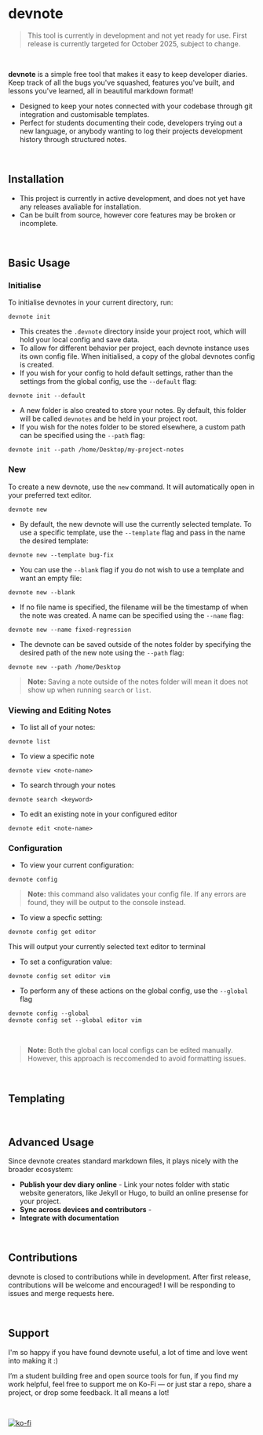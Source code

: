 # devnote
> This tool is currently in development and not yet ready for use. First release is currently targeted for October 2025, subject to change.

<br>

**devnote** is a simple free tool that makes it easy to keep developer diaries. Keep track of all the bugs you've squashed, features you've built, and lessons you've learned, all in beautiful markdown format!

- Designed to keep your notes connected with your codebase through git integration and customisable templates.
- Perfect for students documenting their code, developers trying out a new language, or anybody wanting to log their projects development history through structured notes.

<br>

## Installation
- This project is currently in active development, and does not yet have any releases avaliable for installation.
- Can be built from source, however core features may be broken or incomplete.


<br>

## Basic Usage

### Initialise

To initialise devnotes in your current directory, run:

```
devnote init
```

- This creates the `.devnote` directory inside your project root, which will hold your local config and save data.
- To allow for different behavior per project, each devnote instance uses its own config file. When initialised, a copy of the global devnotes config is created.
- If you wish for your config to hold default settings, rather than the settings from the global config, use the `--default` flag:

```
devnote init --default
```

- A new folder is also created to store your notes. By default, this folder will be called `devnotes` and be held in your project root.
- If you wish for the notes folder to be stored elsewhere, a custom path can be specified using the `--path` flag:

```
devnote init --path /home/Desktop/my-project-notes
```

### New

To create a new devnote, use the `new` command. It will automatically open in your preferred text editor.

```
devnote new
```

- By default, the new devnote will use the currently selected template. To use a specific template, use the `--template` flag and pass in the name the desired template:

```
devnote new --template bug-fix
```

- You can use the `--blank` flag if you do not wish to use a template and want an empty file:

```
devnote new --blank
```

- If no file name is specified, the filename will be the timestamp of when the note was created. A name can be specified using the `--name` flag:

```
devnote new --name fixed-regression
```

- The devnote can be saved outside of the notes folder by specifying the desired path of the new note using the `--path` flag:

```
devnote new --path /home/Desktop
```
> **Note:** Saving a note outside of the notes folder will mean it does not show up when running `search` or `list`.

### Viewing and Editing Notes

- To list all of your notes:
```
devnote list
```

- To view a specific note
```
devnote view <note-name>
```

- To search through your notes
```
devnote search <keyword>
```

- To edit an existing note in your configured editor
```
devnote edit <note-name>
```

### Configuration

- To view your current configuration:
```
devnote config
```
> **Note:** this command also validates your config file. If any errors are found, they will be output to the console instead.

- To view a specfic setting:

```
devnote config get editor
```
This will output your currently selected text editor to terminal

- To set a configuration value:

```
devnote config set editor vim
```

- To perform any of these actions on the global config, use the `--global` flag
```
devnote config --global
devnote config set --global editor vim
```

<br>

> **Note:** Both the global can local configs can be edited manually. However, this approach is reccomended to avoid formatting issues.

<br>

## Templating

<br>

## Advanced Usage

Since devnote creates standard markdown files, it plays nicely with the broader ecosystem:

- **Publish your dev diary online** - Link your notes folder with static website generators, like Jekyll or Hugo, to build an online presense for your project.
- **Sync across devices and contributors** -
- **Integrate with documentation**

<br>

## Contributions

devnote is closed to contributions while in development. After first release, contributions will be welcome and encouraged! I will be responding to issues and merge requests here.

<br>

## Support

I'm so happy if you have found devnote useful, a lot of time and love went into making it :)

I’m a student building free and open source tools for fun, if you find my work helpful, feel free to support me on Ko-Fi — or just star a repo, share a project, or drop some feedback. It all means a lot!

<br>

[![ko-fi](https://ko-fi.com/img/githubbutton_sm.svg)](https://ko-fi.com/G2G81GQB6Y)